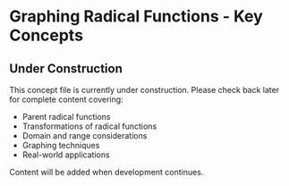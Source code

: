 # Graphing Radical Functions - Key Concepts

## Under Construction

This concept file is currently under construction. Please check back later for complete content covering:

- Parent radical functions
- Transformations of radical functions
- Domain and range considerations
- Graphing techniques
- Real-world applications

Content will be added when development continues.